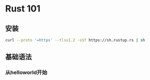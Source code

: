 
# Rust 101


## 安装

```bash
curl --proto '=https' --tlsv1.2 -sSf https://sh.rustup.rs | sh
```

## 基础语法


### 从helloworld开始




